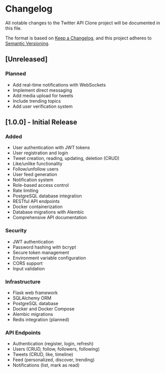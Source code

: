 # Changelog

All notable changes to the Twitter API Clone project will be documented in this file.

The format is based on [Keep a Changelog](https://keepachangelog.com/en/1.0.0/),
and this project adheres to [Semantic Versioning](https://semver.org/spec/v2.0.0.html).

## [Unreleased]

### Planned
- Add real-time notifications with WebSockets
- Implement direct messaging
- Add media upload for tweets
- Include trending topics
- Add user verification system

## [1.0.0] - Initial Release

### Added
- User authentication with JWT tokens
- User registration and login
- Tweet creation, reading, updating, deletion (CRUD)
- Like/unlike functionality
- Follow/unfollow users
- User feed generation
- Notification system
- Role-based access control
- Rate limiting
- PostgreSQL database integration
- RESTful API endpoints
- Docker containerization
- Database migrations with Alembic
- Comprehensive API documentation

### Security
- JWT authentication
- Password hashing with bcrypt
- Secure token management
- Environment variable configuration
- CORS support
- Input validation

### Infrastructure
- Flask web framework
- SQLAlchemy ORM
- PostgreSQL database
- Docker and Docker Compose
- Alembic migrations
- Redis integration (planned)

### API Endpoints
- Authentication (register, login, refresh)
- Users (CRUD, follow, followers, following)
- Tweets (CRUD, like, timeline)
- Feed (personalized, discover, trending)
- Notifications (list, mark as read)
